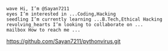 

    wave Hi, I’m @Sayan7211
    eyes I’m interested in ...Coding,Hacking
    seedling I’m currently learning ...B.Tech,Ethical Hacking
    revolving_hearts I’m looking to collaborate on ...
    mailbox How to reach me ...

https://github.com/Sayan7211/pythonvirus.git
